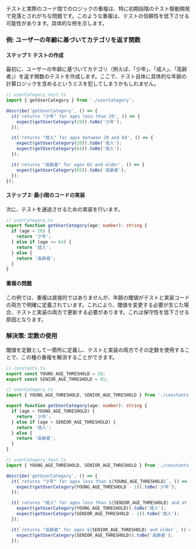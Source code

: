 テストと実際のコード間でのロジックの重複は、特に初期段階のテスト駆動開発で見落とされがちな問題です。このような重複は、テストの信頼性を低下させる可能性があります。具体的な例を示します。

### 例: ユーザーの年齢に基づいてカテゴリを返す関数

#### ステップ 1: テストの作成
最初に、ユーザーの年齢に基づいてカテゴリ（例えば、「少年」、「成人」、「高齢者」）を返す関数のテストを作成します。ここで、テスト自体に具体的な年齢の計算ロジックを含めるというミスを犯してしまうかもしれません。

```typescript
// userCategory.test.ts
import { getUserCategory } from './userCategory';

describe('getUserCategory', () => {
  it('returns "少年" for ages less than 20', () => {
    expect(getUserCategory(19)).toBe('少年');
  });

  it('returns "成人" for ages between 20 and 64', () => {
    expect(getUserCategory(20)).toBe('成人');
    expect(getUserCategory(64)).toBe('成人');
  });

  it('returns "高齢者" for ages 65 and older', () => {
    expect(getUserCategory(65)).toBe('高齢者');
  });
});
```

#### ステップ 2: 最小限のコードの実装
次に、テストを通過させるための実装を行います。

```typescript
// userCategory.ts
export function getUserCategory(age: number): string {
  if (age < 20) {
    return '少年';
  } else if (age <= 64) {
    return '成人';
  } else {
    return '高齢者';
  }
}
```

#### 重複の問題
この例では、重複は直接的ではありませんが、年齢の閾値がテストと実装コードの両方で明確に定義されています。これにより、閾値を変更する必要が生じた場合、テストと実装の両方で更新する必要があります。これは保守性を低下させる原因となります。

### 解決策: 定数の使用
閾値を定数として一箇所に定義し、テストと実装の両方でその定数を使用することで、この種の重複を解消することができます。

```typescript
// constants.ts
export const YOUNG_AGE_THRESHOLD = 20;
export const SENIOR_AGE_THRESHOLD = 65;

// userCategory.ts
import { YOUNG_AGE_THRESHOLD, SENIOR_AGE_THRESHOLD } from './constants';

export function getUserCategory(age: number): string {
  if (age < YOUNG_AGE_THRESHOLD) {
    return '少年';
  } else if (age < SENIOR_AGE_THRESHOLD) {
    return '成人';
  } else {
    return '高齢者';
  }
}

// userCategory.test.ts
import { YOUNG_AGE_THRESHOLD, SENIOR_AGE_THRESHOLD } from './constants';

describe('getUserCategory', () => {
  it(`returns "少年" for ages less than ${YOUNG_AGE_THRESHOLD}`, () => {
    expect(getUserCategory(YOUNG_AGE_THRESHOLD - 1)).toBe('少年');
  });

  it(`returns "成人" for ages less than ${SENIOR_AGE_THRESHOLD} and at least ${YOUNG_AGE_THRESHOLD}`, () => {
    expect(getUserCategory(YOUNG_AGE_THRESHOLD)).toBe('成人');
    expect(getUserCategory(SENIOR_AGE_THRESHOLD - 1)).toBe('成人');
  });

  it(`returns "高齢者" for ages ${SENIOR_AGE_THRESHOLD} and older`, () => {
    expect(getUserCategory(SENIOR_AGE_THRESHOLD)).toBe('高齢者');
  });
```